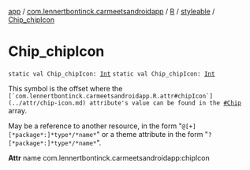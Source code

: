 [app](../../../index.md) / [com.lennertbontinck.carmeetsandroidapp](../../index.md) / [R](../index.md) / [styleable](index.md) / [Chip_chipIcon](./-chip_chip-icon.md)

# Chip_chipIcon

`static val Chip_chipIcon: `[`Int`](https://kotlinlang.org/api/latest/jvm/stdlib/kotlin/-int/index.html)
`static val Chip_chipIcon: `[`Int`](https://kotlinlang.org/api/latest/jvm/stdlib/kotlin/-int/index.html)

This symbol is the offset where the ``[`com.lennertbontinck.carmeetsandroidapp.R.attr#chipIcon`](../attr/chip-icon.md) attribute's value can be found in the ``[`#Chip`](-chip.md) array.

May be a reference to another resource, in the form "`@[+][*package*:]*type*/*name*`" or a theme attribute in the form "`?[*package*:]*type*/*name*`".

**Attr**
name com.lennertbontinck.carmeetsandroidapp:chipIcon

